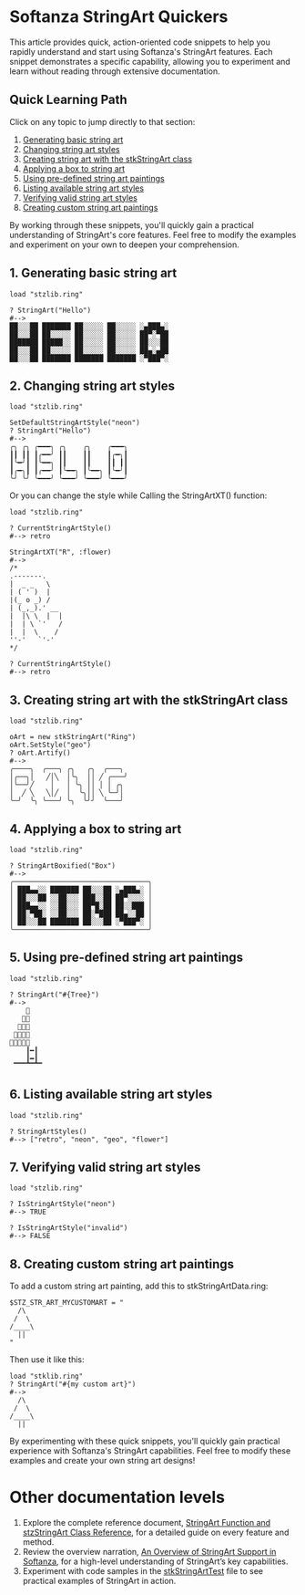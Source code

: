 # Softanza StringArt Quickers

This article provides quick, action-oriented code snippets to help you rapidly understand and start using Softanza's StringArt features. Each snippet demonstrates a specific capability, allowing you to experiment and learn without reading through extensive documentation.

## Quick Learning Path

Click on any topic to jump directly to that section:

1. [Generating basic string art](#1-generating-basic-string-art)
2. [Changing string art styles](#2-changing-string-art-styles)
3. [Creating string art with the stkStringArt class](#3-creating-string-art-with-the-stkstringart-class)
4. [Applying a box to string art](#4-applying-a-box-to-string-art)
5. [Using pre-defined string art paintings](#5-using-pre-defined-string-art-paintings)
6. [Listing available string art styles](#6-listing-available-string-art-styles)
7. [Verifying valid string art styles](#7-verifying-valid-string-art-styles)
8. [Creating custom string art paintings](#8-creating-custom-string-art-paintings)

By working through these snippets, you'll quickly gain a practical understanding of StringArt's core features. Feel free to modify the examples and experiment on your own to deepen your comprehension.

## 1. Generating basic string art

```ring
load "stzlib.ring"

? StringArt("Hello")
#-->
██░░░██ ███████ ██░░░░░ ██░░░░░ ░▄███▄░
██░░░██ ██░░░░░ ██░░░░░ ██░░░░░ ██▀░▀██
███████ █████░░ ██░░░░░ ██░░░░░ ██░░░██
██░░░██ ██░░░░░ ██░░░░░ ██░░░░░ ██▄░▄██
██░░░██ ███████ ███████ ███████ ░▀███▀░ 
```

## 2. Changing string art styles

```ring
load "stzlib.ring"

SetDefaultStringArtStyle("neon")
? StringArt("Hello")
#-->
╭╮ ╭╮ ╭━━━╮ ╭╮    ╭╮    ╭━━━╮
┃┃ ┃┃ ┃╭━━╯ ┃┃    ┃┃    ┃╭━╮┃
┃╰━╯┃ ┃╰━━╮ ┃┃    ┃┃    ┃┃ ┃┃
┃╭━╮┃ ┃╭━━╯ ┃╰━━╮ ┃╰━━╮ ┃╰━╯┃
╰╯ ╰╯ ╰━━━╯ ╰━━━╯ ╰━━━╯ ╰━━━╯
```

Or you can change the style while Calling the StringArtXT() function:

```ring
load "stzlib.ring"

? CurrentStringArtStyle()
#--> retro

StringArtXT("R", :flower)
#-->
/*
.-------.      
|  _ _   \    
| ( ' )  |    
|(_ o _) /   
| (_,_).' __ 
|  |\ \  |  |
|  | \ `'   /
|  |  \    / 
''-'   `'-'  
*/

? CurrentStringArtStyle()
#--> retro
```

## 3. Creating string art with the stkStringArt class

```ring
load "stzlib.ring"

oArt = new stkStringArt("Ring")
oArt.SetStyle("geo")
? oArt.Artify()
#-->
╭────╮  ╭───╮ ╭╮   ╭╮  ╭───╮ 
│╭──╮│   ╱│╲  │╰╮  ││ ╱ ╭───╯
│╰──╯╱    │   │ ╰╮ ││ │ │ ╭╮ 
│  ╱ ╲   ╲│╱  │  ╰╮││ ╲ ╰─╯│ 
╰─╯  ╰╮ ╰───╯ ╰╮  ╰╯╯  ╰───╯ 
```

## 4. Applying a box to string art

```ring
load "stzlib.ring"

? StringArtBoxified("Box")
#-->
╭─────────────────────────────────╮
│ ███▄▄░░ ███████ ██░░░██ ░▄███▄░ │
│ ██░░░██ ░░██░░░ ███░░██ ██▀░░░░ │
│ ███▄▄░░ ░░██░░░ ██▀█░██ ██░░███ │
│ ██░▀██░ ░░██░░░ ██░▀███ ██▄░░██ │
│ ██░░░██ ███████ ██░░░██ ░▀███▀░ │
╰─────────────────────────────────╯
```

## 5. Using pre-defined string art paintings

```ring
load "stzlib.ring"

? StringArt("#{Tree}")
#-->
    🍃
   🍃🍃
  🍃🍃🍃
 🍃🍃🍃🍃
🍃🍃🍃🍃🍃
    ┃━┃
    ┃━┃
 ▔▔▔▔▔▔▔
```

## 6. Listing available string art styles

```ring
load "stzlib.ring"

? StringArtStyles()
#--> ["retro", "neon", "geo", "flower"]
```

## 7. Verifying valid string art styles

```ring
load "stzlib.ring"

? IsStringArtStyle("neon")
#--> TRUE

? IsStringArtStyle("invalid")
#--> FALSE
```

## 8. Creating custom string art paintings

To add a custom string art painting, add this to stkStringArtData.ring:

```ring
$STZ_STR_ART_MYCUSTOMART = "
  /\
 /  \
/____\
  ||
"
```

Then use it like this:

```ring
load "stklib.ring"
? StringArt("#{my custom art}")
#-->
  /\
 /  \
/____\
  ||
```

By experimenting with these quick snippets, you'll quickly gain practical experience with Softanza's StringArt capabilities. Feel free to modify these examples and create your own string art designs!

# Other documentation levels

1. Explore the complete reference document, [StringArt Function and stzStringArt Class Reference](../references/stz-string-art-reference.md), for a detailed guide on every feature and method.
2. Review the overview narration, [An Overview of StringArt Support in Softanza](../overviews/stz-string-art-overview.md), for a high-level understanding of StringArt’s key capabilities.
3. Experiment with code samples in the [stkStringArtTest](../../core/test/stkStringArtTest.ring) file to see practical examples of StringArt in action.
